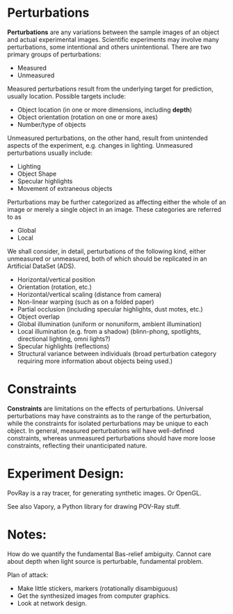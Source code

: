 # Perturbations

**Perturbations** are any variations between the sample images of an object and
actual experimental images. Scientific experiments may involve many
perturbations, some intentional and others unintentional. There are two primary
groups of perturbations:
* Measured
* Unmeasured

Measured perturbations result from the underlying target for prediction, usually
location. Possible targets include:
* Object location (in one or more dimensions, including **depth**)
* Object orientation (rotation on one or more axes)
* Number/type of objects

Unmeasured perturbations, on the other hand, result from unintended aspects of
the experiment, e.g. changes in lighting. Unmeasured perturbations usually
include:
* Lighting
* Object Shape
* Specular highlights
* Movement of extraneous objects

Perturbations may be further categorized as affecting either the whole of an
image or merely a single object in an image. These categories are referred to as
* Global
* Local

We shall consider, in detail, perturbations of the following kind, either
unmeasured or unmeasured, both of which should be replicated in an Artificial
DataSet (ADS).
* Horizontal/vertical position
* Orientation (rotation, etc.)
* Horizontal/vertical scaling (distance from camera)
* Non-linear warping (such as on a folded paper)
* Partial occlusion (including specular highlights, dust motes, etc.)
* Object overlap
* Global illumination (uniform or nonuniform, ambient illumination)
* Local illumination (e.g. from a shadow) (blinn-phong, spotlights, directional
  lighting, omni lights?)
* Specular highlights (reflections)
* Structural variance between individuals (broad perturbation category requiring
  more information about objects being used.)

# Constraints

**Constraints** are limitations on the effects of perturbations. Universal
perturbations may have constraints as to the range of the perturbation, while
the constraints for isolated perturbations may be unique to each object. In
general, measured perturbations will have well-defined constraints, whereas
unmeasured perturbations should have more loose constraints, reflecting their
unanticipated nature.

# Experiment Design:

PovRay is a ray tracer, for generating synthetic images. Or OpenGL.

See also Vapory, a Python library for drawing POV-Ray stuff.

# Notes:

How do we quantify the fundamental Bas-relief ambiguity. Cannot care about depth
when light source is perturbable, fundamental problem.

Plan of attack:
* Make little stickers, markers (rotationally disambiguous)
* Get the synthesized images from computer graphics.
* Look at network design.
